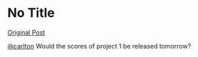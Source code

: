# No Title

[Original Post](https://discourse.onlinedegree.iitm.ac.in/t/164277/645)

<p><a class="mention" href="/u/carlton">@carlton</a> Would the scores of project 1 be released tomorrow?</p>